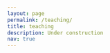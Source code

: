 ```yaml
---
layout: page
permalink: /teaching/
title: teaching
description: Under construction
nav: true
---
```

